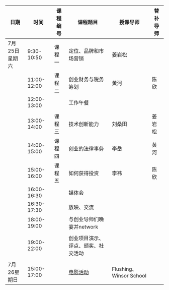 | 日期          | 时间          | 课程编号 | 课程题目                           | 授课导师                | 替补导师 |
|---------------|---------------|----------|------------------------------------|-------------------------|----------|
| 7月25日星期六 | 9:30-10:50    | 课程一   | 定位、品牌和市场营销               | 姜岩松                  |          |
|               | 11:00-12:00   | 课程二   | 创业财务与税务筹划                 | 黄河                    | 陈欣     |
|               | 12:00-13:00   |          | 工作午餐                           |                         |          |
|               |               |          |                                    |                         |          |
|               | 13:00-14:00   | 课程三   | 技术创新能力                       | 刘桑田                  | 姜岩松   |
|               | 14:00-15:00   | 课程四   | 创业的法律事务                     | 李岳                    | 黄河     |
|               | 15:00-16:00   | 课程五   | 如何获得投资                       | 李祎                    | 陈欣     |
|               | 16:00-16:30  |          | 媒体会                             |                         |          |
|               | 16:30-17:30   |          | 放映、交流                         |                         |          |
|               | 18:00-19:00   |          | 与创业导师们晚宴并network          |                         |          |
|               |               |          |                                    |                         |          |
|               | 19:00-22:00   |          | 创业项目演示、评点、颁奖、社交活动 |                         |          |
|               |               |          |                                    |                         |          |
| 7月26星期日   | 15:00-17:00 |          | [电影活动](https://github.com/ibeehub/ibeehub.github.io/blob/master/7-26%E6%B4%BB%E5%8A%A8%E6%B5%81%E7%A8%8B.md)                           | Flushing、Winsor School |          |

